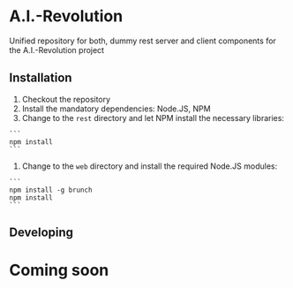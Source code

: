 A.I.-Revolution
===============

Unified repository for both, dummy rest server and client components for the A.I.-Revolution project

Installation
------------

  1. Checkout the repository
  1. Install the mandatory dependencies: Node.JS, NPM
  1. Change to the ``rest`` directory and let NPM install the necessary libraries:

    ```
    npm install
    ```

  1. Change to the ``web`` directory and install the required Node.JS modules:

    ```
    npm install -g brunch
    npm install
    ```

Developing
----------

Coming soon
===========
